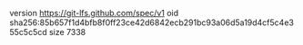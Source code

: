 version https://git-lfs.github.com/spec/v1
oid sha256:85b657f1d4bfb8f0ff23ce42d6842ecb291bc93a06d5a19d4cf5c4e355c5c5cd
size 7338

